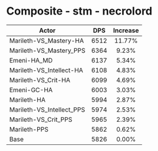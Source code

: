 # Composite - stm - necrolord
| Actor | DPS | Increase |
|---|:---:|:---:|
|Marileth-VS_Mastery-HA|6512|11.77%|
|Marileth-VS_Mastery_PPS|6364|9.23%|
|Emeni-HA_MD|6137|5.34%|
|Marileth-VS_Intellect-HA|6108|4.83%|
|Marileth-VS_Crit-HA|6099|4.69%|
|Emeni-GC-HA|6003|3.03%|
|Marileth-HA|5994|2.87%|
|Marileth-VS_Intellect_PPS|5974|2.53%|
|Marileth-VS_Crit_PPS|5965|2.39%|
|Marileth-PPS|5862|0.62%|
|Base|5826|0.00%|
